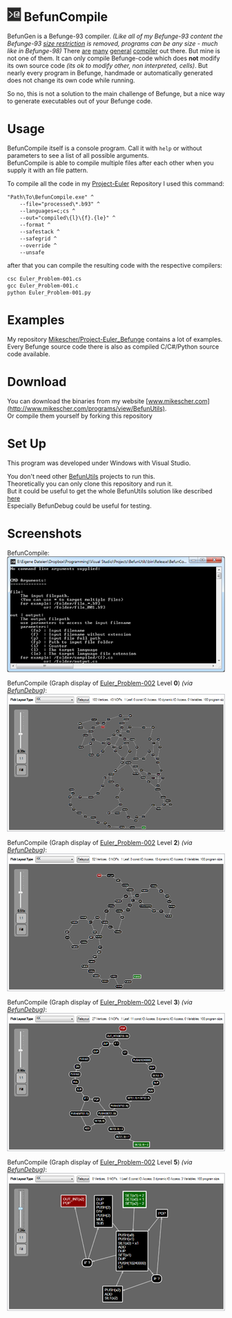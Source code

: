 ![](https://raw.githubusercontent.com/Mikescher/BefunUtils/master/README-FILES/icon_BefunCompile.png) BefunCompile
========

BefunGen is a Befunge-93 compiler. *(Like all of my Befunge-93 content the Befunge-93 [size restriction](https://github.com/catseye/Befunge-93/blob/master/doc/Befunge-93.markdown) is removed, programs can be any size - much like in Befunge-98)*
There [are](https://github.com/nilp0inter/awkfunge) [many](https://github.com/serprex/Befunge) [general](http://madflame991.github.io/befunjit/src/visualizer/visualizer.html) [compiler](http://quadium.net/funge/tbc/) out there. But mine is not one of them.
It can only compile Befunge-code which does **not** modify its own source code *(its ok to modify other, non interpreted, cells)*. But nearly every program in Befunge, handmade or automatically generated does not change its own code while running.

So no, this is not a solution to the main challenge of Befunge, but a nice way to generate executables out of your Befunge code.


Usage
=====

BefunCompile itself is a console program. Call it with `help` or without parameters to see a list of all possible arguments.  
BefunCompile is able to compile multiple files after each other when you supply it with an file pattern.

To compile all the code in my [Project-Euler](https://github.com/Mikescher/Project-Euler_Befunge) Repository I used this command:

~~~
"Path\To\BefunCompile.exe" ^
    --file="processed\*.b93" ^
    --languages=c;cs ^
    --out="compiled\{l}\{f}.{le}" ^
    --format ^
    --safestack ^
    --safegrid ^
    --override ^
    --unsafe
~~~

after that you can compile the resulting code with the respective compilers:

~~~
csc Euler_Problem-001.cs
gcc Euler_Problem-001.c
python Euler_Problem-001.py
~~~

Examples
========

My repository [Mikescher/Project-Euler_Befunge](https://github.com/Mikescher/Project-Euler_Befunge) contains a lot of examples. Every Befunge source code there is also as compiled C/C#/Python source code available.

Download
========

You can download the binaries from my website [www.mikescher.com](http://www.mikescher.com/programs/view/BefunUtils).   
Or compile them yourself by forking this repository

Set Up
======

This program was developed under Windows with Visual Studio.

You don't need other [BefunUtils](https://github.com/Mikescher/BefunUtils) projects to run this.  
Theoretically you can only clone this repository and run it.  
But it could be useful to get the whole BefunUtils solution like described [here](https://github.com/Mikescher/BefunUtils/blob/master/README.md)  
Especially BefunDebug could be useful for testing.


Screenshots
==========
BefunCompile:  
![](https://raw.githubusercontent.com/Mikescher/BefunUtils/master/README-FILES/BefunCompile_Main_example.png)

BefunCompile (Graph display of [Euler_Problem-002](https://github.com/Mikescher/Project-Euler_Befunge/blob/master/Euler_Problem-002.b93) Level **0**) *(via [BefunDebug](https://github.com/Mikescher/BefunDebug))*:  
![](https://raw.githubusercontent.com/Mikescher/BefunUtils/master/README-FILES/BefunCompile_Graph-0_example.png)

BefunCompile (Graph display of [Euler_Problem-002](https://github.com/Mikescher/Project-Euler_Befunge/blob/master/Euler_Problem-002.b93) Level **2**) *(via [BefunDebug](https://github.com/Mikescher/BefunDebug))*:  
![](https://raw.githubusercontent.com/Mikescher/BefunUtils/master/README-FILES/BefunCompile_Graph-2_example.png)

BefunCompile (Graph display of [Euler_Problem-002](https://github.com/Mikescher/Project-Euler_Befunge/blob/master/Euler_Problem-002.b93) Level **3**) *(via [BefunDebug](https://github.com/Mikescher/BefunDebug))*:  
![](https://raw.githubusercontent.com/Mikescher/BefunUtils/master/README-FILES/BefunCompile_Graph-3_example.png)

BefunCompile (Graph display of [Euler_Problem-002](https://github.com/Mikescher/Project-Euler_Befunge/blob/master/Euler_Problem-002.b93) Level **5**) *(via [BefunDebug](https://github.com/Mikescher/BefunDebug))*:  
![](https://raw.githubusercontent.com/Mikescher/BefunUtils/master/README-FILES/BefunCompile_Graph-5_example.png)

